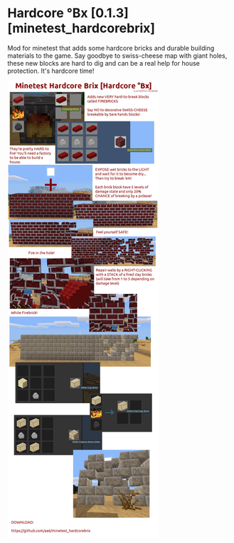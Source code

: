 Hardcore °Bx [0.1.3] [minetest_hardcorebrix] 
=====================

Mod for minetest that adds some hardcore bricks and durable building materials to the game. Say goodbye to swiss-cheese map with giant holes, these new blocks are hard to dig and can be a real help for house protection. It's hardcore time!

![Hardcore °Bx](/minetest_hardcorebrix_info.png?raw=true "Hardcore Brix mod info")